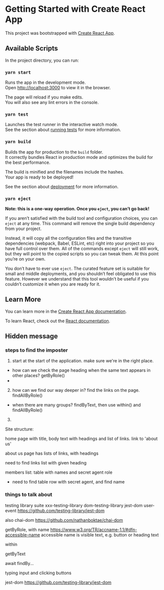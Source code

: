# Getting Started with Create React App

This project was bootstrapped with [Create React App](https://github.com/facebook/create-react-app).

## Available Scripts

In the project directory, you can run:

### `yarn start`

Runs the app in the development mode.\
Open [http://localhost:3000](http://localhost:3000) to view it in the browser.

The page will reload if you make edits.\
You will also see any lint errors in the console.

### `yarn test`

Launches the test runner in the interactive watch mode.\
See the section about [running tests](https://facebook.github.io/create-react-app/docs/running-tests) for more information.

### `yarn build`

Builds the app for production to the `build` folder.\
It correctly bundles React in production mode and optimizes the build for the best performance.

The build is minified and the filenames include the hashes.\
Your app is ready to be deployed!

See the section about [deployment](https://facebook.github.io/create-react-app/docs/deployment) for more information.

### `yarn eject`

**Note: this is a one-way operation. Once you `eject`, you can’t go back!**

If you aren’t satisfied with the build tool and configuration choices, you can `eject` at any time. This command will remove the single build dependency from your project.

Instead, it will copy all the configuration files and the transitive dependencies (webpack, Babel, ESLint, etc) right into your project so you have full control over them. All of the commands except `eject` will still work, but they will point to the copied scripts so you can tweak them. At this point you’re on your own.

You don’t have to ever use `eject`. The curated feature set is suitable for small and middle deployments, and you shouldn’t feel obligated to use this feature. However we understand that this tool wouldn’t be useful if you couldn’t customize it when you are ready for it.

## Learn More

You can learn more in the [Create React App documentation](https://facebook.github.io/create-react-app/docs/getting-started).

To learn React, check out the [React documentation](https://reactjs.org/).


## Hidden message

### steps to find the imposter

1. start at the start of the application. make sure we're in the right place. 
- how can we check the page heading when the same text appears in other places? getByRole()
- 

2. how can we find our way deeper in? find the links on the page. findAllByRole()


- when there are many groups? findByText, then use within() and findAllByRole()

3. 


Site structure:

home page with title, body text with headings and list of links. link to 'about us'

about us page has lists of links, with headings

need to find links list with given heading

members list: table with names and secret agent role
- need to find table row with secret agent, and find name




### things to talk about

testing library suite
xxx-testing-library
dom-testing-library
jest-dom
user-event
https://github.com/testing-library/jest-dom

also chai-dom
https://github.com/nathanboktae/chai-dom


getByRole, with name
https://www.w3.org/TR/accname-1.1/#dfn-accessible-name
accessible name is visible text, e.g. button or heading text

within

getByText

await findBy...

typing input and clicking buttons

jest-dom
https://github.com/testing-library/jest-dom